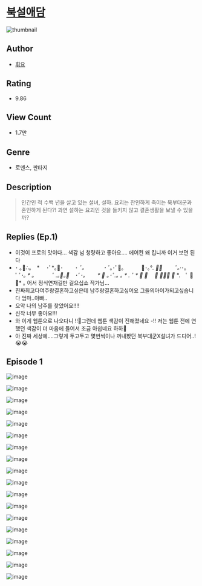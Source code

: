 # [북설애담](https://comic.naver.com/challenge/list?titleId=809977)
![thumbnail](https://image-comic.pstatic.net/user_contents_data/challenge_comic/2023/05/23/235200/upload_4063995522077176889_480x623.jpeg)

## Author
- [휘요](https://comic.naver.com/artistTitle?id=235200)

## Rating
- 9.86

## View Count
- 1.7만

## Genre
- 로맨스, 판타지

## Description
> 인간인 척 수백 년을 살고 있는 설녀, 설하. 요괴는 잔인하게 죽이는 북부대군과 혼인하게 된다?! 과연 설하는 요괴인 것을 들키지 않고 결혼생활을 보낼 수 있을까?

## Replies (Ep.1)
- 이것이 프로의 맛이다... 색감 넘 청량하고 좋아요.... 에어컨 왜 킵니까 이거 보면 된다
- ･ ｡🌸∴｡　* 　･ﾟ*｡🌸･ 　　･ *ﾟ｡　　 　 ･ ﾟ*｡･ﾟ🌸｡ 　　　🌸･｡°*. ﾟ🌸 　　ﾟ｡·*･｡ ﾟ*ﾟ･｡ * ｡ 　　　ﾟ *.｡🌸｡🌸　･ﾟ･｡ 　　* 🌸 ｡･ﾟ*.｡ ｡ * *. ﾟ * 🌸* 🌸　 *🌸 ﾟ*･｡ 🌸 °*.　ﾟ 🌸 🌸* ｡ 어서 정식연재길만 걸으십쇼 작가님...
- 진짜최고다여주랑결혼하고싶은데 남주랑결혼하고싶어요 그들의아이가되고싶습니다 엄마..아빠..
- 으악 나의 남주를 찾았어요!!!!
- 신작 너무 좋아요!!!
- 와 이게 웹툰으로 나오다니 !!🫶그런데 웹툰 색감이 진해졌네요 -!! 저는 웹툰 전에 연했던 색감이 더 마음에 들어서 조금 아쉽네요 하하🫠
- 아 진짜 세상에....그렇게 두고두고 몇번씩이나 꺼내봤던 북부대군X설녀가 드디어..! 😭😭

## Episode 1
![image](https://image-comic.pstatic.net/user_contents_data/challenge_comic/2023/05/23/235200/upload_3919086259731326004.jpeg)

![image](https://image-comic.pstatic.net/user_contents_data/challenge_comic/2023/05/23/235200/upload_4134926099536819557.jpeg)

![image](https://image-comic.pstatic.net/user_contents_data/challenge_comic/2023/05/23/235200/upload_3978985483431784546.jpeg)

![image](https://image-comic.pstatic.net/user_contents_data/challenge_comic/2023/05/23/235200/upload_4123100659458848819.jpeg)

![image](https://image-comic.pstatic.net/user_contents_data/challenge_comic/2023/05/23/235200/upload_7293969035763660344.jpeg)

![image](https://image-comic.pstatic.net/user_contents_data/challenge_comic/2023/05/23/235200/upload_4048844045590870116.jpeg)

![image](https://image-comic.pstatic.net/user_contents_data/challenge_comic/2023/05/23/235200/upload_4063200386964021560.jpeg)

![image](https://image-comic.pstatic.net/user_contents_data/challenge_comic/2023/05/23/235200/upload_4048798068033020769.jpeg)

![image](https://image-comic.pstatic.net/user_contents_data/challenge_comic/2023/05/23/235200/upload_7075828135684890928.jpeg)

![image](https://image-comic.pstatic.net/user_contents_data/challenge_comic/2023/05/23/235200/upload_7004848054388078949.jpeg)

![image](https://image-comic.pstatic.net/user_contents_data/challenge_comic/2023/05/23/235200/upload_3630237957205931313.jpeg)

![image](https://image-comic.pstatic.net/user_contents_data/challenge_comic/2023/05/23/235200/upload_7234529647599892789.jpeg)

![image](https://image-comic.pstatic.net/user_contents_data/challenge_comic/2023/05/23/235200/upload_4063710542323278433.jpeg)

![image](https://image-comic.pstatic.net/user_contents_data/challenge_comic/2023/05/23/235200/upload_3689402682993893936.jpeg)

![image](https://image-comic.pstatic.net/user_contents_data/challenge_comic/2023/05/23/235200/upload_4121414219058000176.jpeg)

![image](https://image-comic.pstatic.net/user_contents_data/challenge_comic/2023/05/23/235200/upload_3474584721872533090.jpeg)

![image](https://image-comic.pstatic.net/user_contents_data/challenge_comic/2023/05/23/235200/upload_4062919092328413488.jpeg)

![image](https://image-comic.pstatic.net/user_contents_data/challenge_comic/2023/05/23/235200/upload_3760558883674863155.jpeg)
